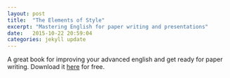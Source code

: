 ```yaml
---
layout: post
title:  "The Elements of Style"
excerpt: "Mastering English for paper writing and presentations"
date:   2015-10-22 20:59:04
categories: jekyll update
---
```

A great book for improving your advanced english and get ready for paper writing. Download it [here] for free.

[here]:      https://faculty.washington.edu/heagerty/Courses/b572/public/StrunkWhite.pdf
